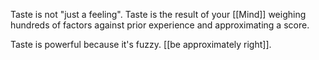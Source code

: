 Taste is not "just a feeling". Taste is the result of your [[Mind]] weighing hundreds of factors against prior experience and approximating a score.

Taste is powerful because it's fuzzy. [[be approximately right]].
